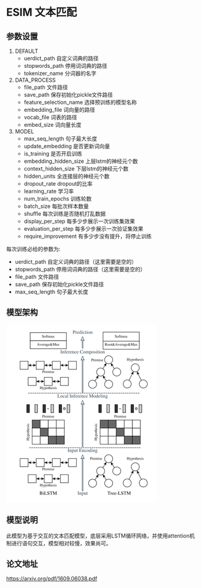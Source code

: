 # ESIM 文本匹配
## 参数设置
1. DEFAULT
    - uerdict_path 自定义词典的路径
    - stopwords_path 停用词词典的路径
    - tokenizer_name 分词器的名字
2. DATA_PROCESS
    - file_path 文件路径
    - save_path 保存初始化pickle文件路径
    - feature_selection_name 选择预训练的模型名称
    - embedding_file 词向量的路径
    - vocab_file 词表的路径
    - embed_size 词向量长度
3. MODEL
    - max_seq_length 句子最大长度
    - update_embedding 是否更新词向量
    - is_training 是否开启训练
    - embedding_hidden_size 上层lstm的神经元个数
    - context_hidden_size 下层lstm的神经元个数
    - hidden_units 全连接层的神经元个数
    - dropout_rate dropout的比率
    - learning_rate 学习率
    - num_train_epochs 训练轮数
    - batch_size 每批次样本数量
    - shuffle 每次训练是否随机打乱数据
    - display_per_step 每多少步展示一次训练集效果
    - evaluation_per_step 每多少步展示一次验证集效果
    - require_improvement 有多少步没有提升，将停止训练  
    
每次训练必给的参数为:
* uerdict_path 自定义词典的路径（这里需要是空的）
* stopwords_path 停用词词典的路径（这里需要是空的）
* file_path 文件路径
* save_path 保存初始化pickle文件路径
* max_seq_length 句子最大长度
## 模型架构
![ESIM](./img/ESIM.png)
## 模型说明
此模型为基于交互的文本匹配模型，底层采用LSTM循环网络，并使用attention机制进行语句交互，模型相对较慢，效果尚可。 
## 论文地址  
https://arxiv.org/pdf/1609.06038.pdf